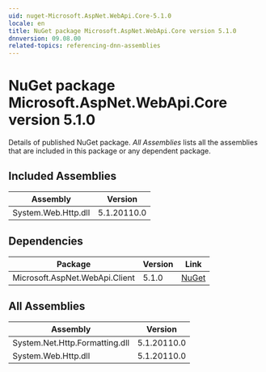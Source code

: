 ```yaml
---
uid: nuget-Microsoft.AspNet.WebApi.Core-5.1.0
locale: en
title: NuGet package Microsoft.AspNet.WebApi.Core version 5.1.0
dnnversion: 09.08.00
related-topics: referencing-dnn-assemblies
---
```


# NuGet package Microsoft.AspNet.WebApi.Core version 5.1.0
Details of published NuGet package.
*All Assemblies* lists all the assemblies that are included in this package or any dependent package.

## Included Assemblies

|Assembly|Version|
|---|---|
|System.Web.Http.dll|5.1.20110.0|

## Dependencies

|Package|Version|Link|
|---|---|---|
|Microsoft.AspNet.WebApi.Client|5.1.0|[NuGet](https://www.nuget.org/packages/Microsoft.AspNet.WebApi.Client/5.1.0)|

## All Assemblies

|Assembly|Version|
|---|---|
|System.Net.Http.Formatting.dll|5.1.20110.0|
|System.Web.Http.dll|5.1.20110.0|


